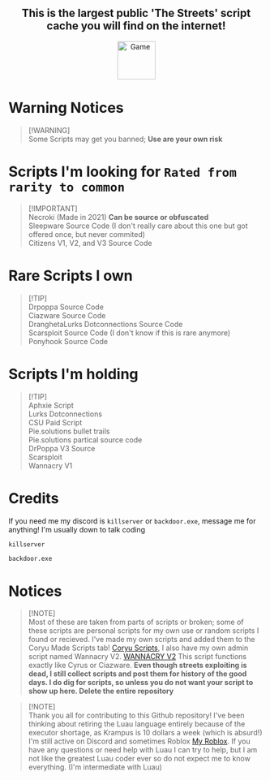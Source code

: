 </p>
 <h2 align="center">This is the largest public 'The Streets' script cache you will find on the internet!</h2>
</p>

</p>
 <p align="center">
    <a href="https://www.roblox.com/games/455366377/The-Streets">
        <img width="75px" alt="Game" src="https://upload.wikimedia.org/wikipedia/commons/thumb/4/4b/Roblox_Logo_2022.svg/2560px-Roblox_Logo_2022.svg.png">
    </a>
</p>

# Warning Notices <br />
 > [!WARNING]\
 > Some Scripts may get you banned; **Use are your own risk**

# Scripts I'm looking for `Rated from rarity to common` <br />
 > [!IMPORTANT]\
 > Necroki (Made in 2021) **Can be source or obfuscated** <br />
 > Sleepware Source Code (I don't really care about this one but got offered once, but never commited) <br />
 > Citizens V1, V2, and V3 Source Code <br />

# Rare Scripts I own <br />
>[!TIP]\
 > Drpoppa Source Code <br />
 > Ciazware Source Code <br />
 > DranghetaLurks Dotconnections Source Code <br />
 > Scarsploit Source Code (I don't know if this is rare anymore) <br />
 > Ponyhook Source Code <br />

# Scripts I'm holding <br />
 >[!TIP]\
  > Aphxie Script <br />
  > Lurks Dotconnections <br />
  > CSU Paid Script <br />
  > Pie.solutions bullet trails <br />
  > Pie.solutions partical source code <br />
  > DrPoppa V3 Source <br />
  > Scarsploit <br />
  > Wannacry V1 <br />

# Credits
 If you need me my discord is `killserver` or `backdoor.exe`, message me for anything! I'm usually down to talk coding
  ```md
  killserver
  ```
    backdoor.exe

# Notices <br />
 > [!NOTE]\
 > Most of these are taken from parts of scripts or broken; some of these scripts are personal scripts for my own use or random scripts I found or recieved.
 > I've made my own scripts and added them to the Coryu Made Scripts tab! [Coryu Scripts](https://github.com/Not-Kyle/Streets-Scripts/tree/main/Coryu-Made-Scripts),
 > I also have my own admin script named Wannacry V2. [WANNACRY V2](https://github.com/Not-Kyle/WANNACRY-V2.lua) This script functions exactly like Cyrus or Ciazware. 
 > **Even though streets exploiting is dead, I still collect scripts and post them for history of the good days. I do dig for scripts, so unless you do not want your script to show up here. Delete the entire repository**


 > [!NOTE]\
 > Thank you all for contributing to this Github repository! I've been thinking about retiring the Luau language entirely because of the executor shortage, as Krampus is 10 dollars a week (which is absurd!)
 > I'm still active on Discord and sometimes Roblox [My Roblox](https://www.roblox.com/users/5388525718/profile).
 > If you have any questions or need help with Luau I can try to help, but I am not like the greatest Luau coder ever so do not expect me to know everything. (I'm intermediate with Luau)


